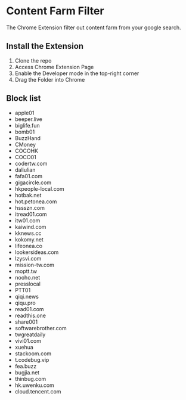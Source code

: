 # Content Farm Filter

The Chrome Extension filter out content farm from your google search.

## Install the Extension

1. Clone the repo
2. Access Chrome Extension Page
3. Enable the Developer mode in the top-right corner
4. Drag the Folder into Chrome

## Block list

- apple01
- beeper.live
- biglife.fun
- bomb01
- BuzzHand
- CMoney
- COCOHK
- COCO01
- codertw.com
- daliulian
- fafa01.com
- gigacircle.com
- hkpeople-local.com
- hotbak.net
- hot.petonea.com
- hssszn.com
- itread01.com
- itw01.com
- kaiwind.com
- kknews.cc
- kokomy.net
- lifeonea.co
- lookersideas.com
- lzysvi.com
- mission-tw.com
- moptt.tw
- nooho.net
- presslocal
- PTT01
- qiqi.news
- qiqu.pro
- read01.com
- readthis.one
- share001
- softwarebrother.com
- twgreatdaily
- vivi01.com
- xuehua
- stackoom.com
- t.codebug.vip
- fea.buzz
- bugjia.net
- thinbug.com
- hk.uwenku.com
- cloud.tencent.com
